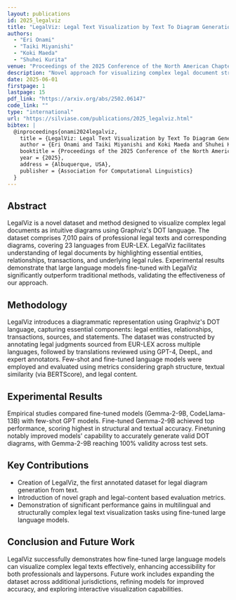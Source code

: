 ```yaml
---
layout: publications
id: 2025_legalviz
title: "LegalViz: Legal Text Visualization by Text To Diagram Generation"
authors:
  - "Eri Onami"
  - "Taiki Miyanishi"
  - "Koki Maeda"
  - "Shuhei Kurita"
venue: "Proceedings of the 2025 Conference of the North American Chapter of the Association for Computational Linguistics: Human Language Technologies (Volume 1: Long Papers)"
description: "Novel approach for visualizing complex legal document structures through diagram generation from text."
date: 2025-06-01
firstpage: 1
lastpage: 15
pdf_link: "https://arxiv.org/abs/2502.06147"
code_link: ""
type: "international"
url: "https://silviase.com/publications/2025_legalviz.html"
bibtex: |
  @inproceedings{onami2024legalviz,
    title = {LegalViz: Legal Text Visualization by Text To Diagram Generation},
    author = {Eri Onami and Taiki Miyanishi and Koki Maeda and Shuhei Kurita},
    booktitle = {Proceedings of the 2025 Conference of the North American Chapter of the Association for Computational Linguistics: Human Language Technologies (Volume 1: Long Papers)},
    year = {2025},
    address = {Albuquerque, USA},
    publisher = {Association for Computational Linguistics}
  }
---
```


## Abstract

LegalViz is a novel dataset and method designed to visualize complex legal documents as intuitive diagrams using Graphviz's DOT language. The dataset comprises 7,010 pairs of professional legal texts and corresponding diagrams, covering 23 languages from EUR-LEX. LegalViz facilitates understanding of legal documents by highlighting essential entities, relationships, transactions, and underlying legal rules. Experimental results demonstrate that large language models fine-tuned with LegalViz significantly outperform traditional methods, validating the effectiveness of our approach.

## Methodology

LegalViz introduces a diagrammatic representation using Graphviz's DOT language, capturing essential components: legal entities, relationships, transactions, sources, and statements. The dataset was constructed by annotating legal judgments sourced from EUR-LEX across multiple languages, followed by translations reviewed using GPT-4, DeepL, and expert annotators. Few-shot and fine-tuned language models were employed and evaluated using metrics considering graph structure, textual similarity (via BERTScore), and legal content.

## Experimental Results

Empirical studies compared fine-tuned models (Gemma-2-9B, CodeLlama-13B) with few-shot GPT models. Fine-tuned Gemma-2-9B achieved top performance, scoring highest in structural and textual accuracy. Finetuning notably improved models' capability to accurately generate valid DOT diagrams, with Gemma-2-9B reaching 100% validity across test sets.

## Key Contributions

- Creation of LegalViz, the first annotated dataset for legal diagram generation from text.
- Introduction of novel graph and legal-content based evaluation metrics.
- Demonstration of significant performance gains in multilingual and structurally complex legal text visualization tasks using fine-tuned large language models.

## Conclusion and Future Work

LegalViz successfully demonstrates how fine-tuned large language models can visualize complex legal texts effectively, enhancing accessibility for both professionals and laypersons. Future work includes expanding the dataset across additional jurisdictions, refining models for improved accuracy, and exploring interactive visualization capabilities.
